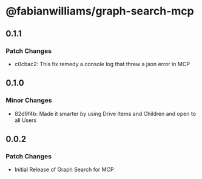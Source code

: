 # @fabianwilliams/graph-search-mcp

## 0.1.1

### Patch Changes

- c0cbac2: This fix remedy a console log that threw a json error in MCP

## 0.1.0

### Minor Changes

- 82d9f4b: Made it smarter by using Drive Items and Children and open to all Users

## 0.0.2

### Patch Changes

- Initial Release of Graph Search for MCP
